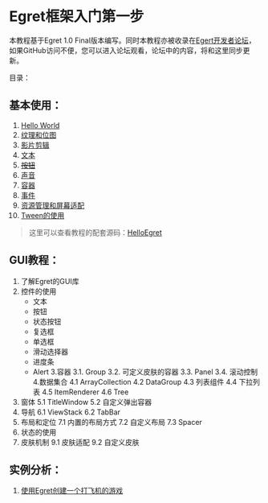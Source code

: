 Egret框架入门第一步
===============

本教程基于Egret 1.0 Final版本编写。同时本教程亦被收录在[Egert开发者论坛](http://bbs.egret-labs.org/thread-260-1-1.html)，如果GitHub访问不便，您可以进入论坛观看，论坛中的内容，将和这里同步更新。

目录：

基本使用：
----------------------------

1. [Hello World](https://github.com/NeoGuo/html5-documents/blob/master/egret/01-hello-world.md)
2. [纹理和位图](https://github.com/NeoGuo/html5-documents/blob/master/egret/02-bitmap.md)
3. [影片剪辑](https://github.com/NeoGuo/html5-documents/blob/master/egret/03-movieclip.md)
4. [文本](https://github.com/NeoGuo/html5-documents/blob/master/egret/04-text.md)
5. [~~按钮~~](https://github.com/NeoGuo/html5-documents/blob/master/egret/05-button.md)
6. [声音](https://github.com/NeoGuo/html5-documents/blob/master/egret/06-sound.md)
7. [容器](https://github.com/NeoGuo/html5-documents/blob/master/egret/07-container.md)
8. [事件](https://github.com/NeoGuo/html5-documents/blob/master/egret/08-event.md)
9. [资源管理和屏幕适配](https://github.com/NeoGuo/html5-documents/blob/master/egret/09-resource.md)
10. [Tween的使用](https://github.com/NeoGuo/html5-documents/blob/master/egret/10-tween.md)

> 这里可以查看教程的配套源码：[HelloEgret](https://github.com/NeoGuo/html5-documents/tree/master/egret/demo/HelloEgret/src)

GUI教程：
----------------------------

1. 了解Egret的GUI库
2. 控件的使用
	- 文本
	- 按钮
	- 状态按钮
	- 复选框
	- 单选框
	- 滑动选择器
	- 进度条
	- Alert
3.容器
3.1. Group
3.2. 可定义皮肤的容器
3.3. Panel
3.4. 滚动控制
4.数据集合
4.1 ArrayCollection
4.2 DataGroup
4.3 列表组件
4.4 下拉列表
4.5 ItemRenderer
4.6 Tree
5. 窗体
5.1 TitleWindow
5.2 自定义弹出容器
6. 导航
6.1 ViewStack
6.2 TabBar
7. 布局和定位
7.1 内置的布局方式
7.2 自定义布局
7.3 Spacer
8. 状态的使用
9. 皮肤机制
9.1 皮肤适配
9.2 自定义皮肤

实例分析：
----------------------------

1. [使用Egret创建一个打飞机的游戏](https://github.com/NeoGuo/html5-documents/blob/master/egret/sample-1.md)
